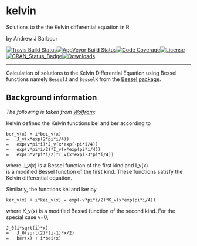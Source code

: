 # kelvin

Solutions to the the Kelvin differential equation in R

by Andrew J Barbour

<!-- badges: start -->
[![Travis Build Status](https://travis-ci.org/abarbour/kelvin.svg)](https://travis-ci.org/abarbour/kelvin)[![AppVeyor Build Status](https://ci.appveyor.com/api/projects/status/github/abarbour/kelvin?branch=master&svg=true)](https://ci.appveyor.com/project/abarbour/kelvin)[![Code Coverage](https://codecov.io/gh/abarbour/kelvin/branch/master/graph/badge.svg)](https://codecov.io/gh/abarbour/kelvin?branch=master)[![License](https://img.shields.io/badge/license-GPL-orange.svg)](https://www.gnu.org/licenses/gpl-2.0.html)[![CRAN\_Status\_Badge](https://www.r-pkg.org/badges/version/kelvin)](https://cran.r-project.org/package=kelvin)[![Downloads](https://cranlogs.r-pkg.org/badges/kelvin)](https://www.r-pkg.org/pkg/kelvin)
<!-- badges: end -->

--------
Calculation of solutions to the Kelvin Differential Equation
using Bessel functions namely
`BesselJ`  and  `BesselK` from the [Bessel package](https://cran.r-project.org/package=Bessel).

## Background information

*The following is taken from [Wolfram](http://mathworld.wolfram.com/KelvinFunctions.html):*

Kelvin defined the Kelvin functions bei and ber according to

	ber_v(x) + i*bei_v(x)
	=	J_v(x*exp(2*pi*i/4))
	=	exp(v*pi*i)*J_v(x*exp(-pi*i/4))
	=	exp(v*pi*i/2)*I_v(x*exp(pi*i/4))
	=	exp(3*v*pi*i/2)*I_v(x*exp(-3*pi*i/4))

where	J_v(x)	is a Bessel function of the first kind and	I_v(x)	
is a modified Bessel function of the first kind. These functions satisfy the 
Kelvin differential equation.

Similarly, the functions kei and ker by

	ker_v(x) + i*kei_v(x) = exp(-v*pi*i/2)*K_v(x*exp(pi*i/4))

where	K_v(x)	is a modified Bessel function of the second kind. 
For the special case v=0,

	J_0(i*sqrt(i)*x)
	=	J_0(sqrt(2)*(i-1)*x/2)
	=	ber(x) + i*bei(x)

